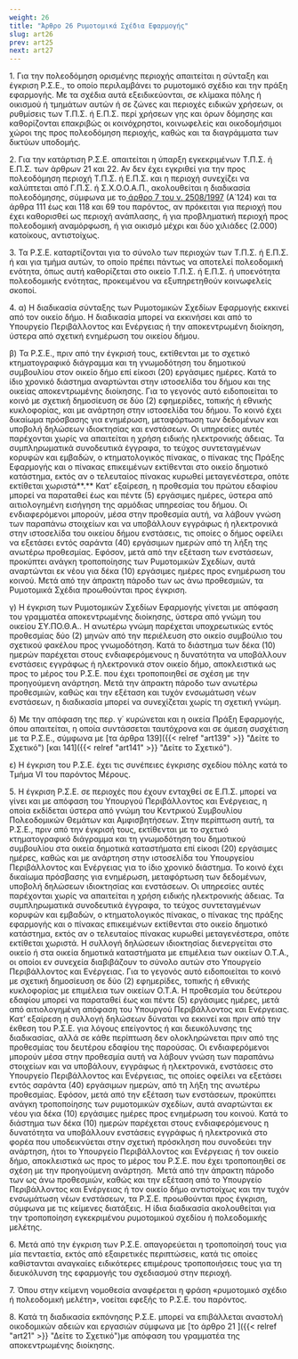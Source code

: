 ```yaml
---
weight: 26
title: "Άρθρο 26 Ρυμοτομικά Σχέδια Εφαρμογής"
slug: art26
prev: art25
next: art27
---
```


1\. Για την πολεοδόμηση ορισμένης περιοχής απαιτείται η σύνταξη και έγκριση Ρ.Σ.Ε., το οποίο περιλαμβάνει το ρυμοτομικό σχέδιο και την πράξη εφαρμογής. Με τα σχέδια αυτά εξειδικεύονται, σε κλίμακα πόλης ή οικισμού ή τμημάτων αυτών ή σε ζώνες και περιοχές ειδικών χρήσεων, οι ρυθμίσεις των Τ.Π.Σ. ή Ε.Π.Σ. περί χρήσεων γης και όρων δόμησης και καθορίζονται επακριβώς οι κοινόχρηστοι, κοινωφελείς και οικοδομήσιμοι χώροι της προς πολεοδόμηση περιοχής, καθώς και τα διαγράμματα των δικτύων υποδομής.

2\. Για την κατάρτιση Ρ.Σ.Ε. απαιτείται η ύπαρξη εγκεκριμένων Τ.Π.Σ. ή Ε.Π.Σ. των άρθρων 21 και 22. Αν δεν έχει εγκριθεί για την προς πολεοδόμηση περιοχή Τ.Π.Σ. ή Ε.Π.Σ. και η περιοχή συνεχίζει να καλύπτεται από Γ.Π.Σ. ή Σ.Χ.Ο.Ο.Α.Π., ακολουθείται η διαδικασία πολεοδόμησης, σύμφωνα με το<a href="https://ia37rg02wpsa01.blob.core.windows.net/fek/01/1997/19970100124.pdf" title="Δείτε το Σχετικό"> άρθρο 7 του ν. 2508/1997</a> (Α΄124) και τα άρθρα 111 έως και 118 και 69 του παρόντος, αν πρόκειται για περιοχή που έχει καθορισθεί ως περιοχή ανάπλασης, ή για προβληματική περιοχή προς πολεοδομική αναμόρφωση, ή για οικισμό μέχρι και δύο χιλιάδες (2.000) κατοίκους, αντιστοίχως.

3\. Τα Ρ.Σ.Ε. καταρτίζονται για το σύνολο των περιοχών των Τ.Π.Σ. ή Ε.Π.Σ. ή και για τμήμα αυτών, το οποίο πρέπει πάντως να αποτελεί πολεοδομική ενότητα, όπως αυτή καθορίζεται στο οικείο Τ.Π.Σ. ή Ε.Π.Σ. ή υποενότητα πολεοδομικής ενότητας, προκειμένου να εξυπηρετηθούν κοινωφελείς σκοποί.

4\. α) Η διαδικασία σύνταξης των Ρυμοτομικών Σχεδίων Εφαρμογής εκκινεί από τον οικείο δήμο. Η διαδικασία μπορεί να εκκινήσει και από το Υπουργείο Περιβάλλοντος και Ενέργειας ή την αποκεντρωμένη διοίκηση, ύστερα από σχετική ενημέρωση του οικείου δήμου.

β) Τα Ρ.Σ.Ε., πριν από την έγκρισή τους, εκτίθενται με το σχετικό κτηματογραφικό διάγραμμα και τη γνωμοδότηση του δημοτικού συμβουλίου στον οικείο δήμο επί είκοσι (20) εργάσιμες ημέρες. Κατά το ίδιο χρονικό διάστημα αναρτώνται στην ιστοσελίδα του δήμου και της οικείας αποκεντρωμένης διοίκησης. Για το γεγονός αυτό ειδοποιείται το κοινό με σχετική δημοσίευση σε δύο (2) εφημερίδες, τοπικής ή εθνικής κυκλοφορίας, και με ανάρτηση στην ιστοσελίδα του δήμου. Το κοινό έχει δικαίωμα πρόσβασης για ενημέρωση, μεταφόρτωση των δεδομένων και υποβολή δηλώσεων ιδιοκτησίας και ενστάσεων. Οι υπηρεσίες αυτές παρέχονται χωρίς να απαιτείται η χρήση ειδικής ηλεκτρονικής άδειας. Τα συμπληρωματικά συνοδευτικά έγγραφα, το τεύχος συντεταγμένων κορυφών και εμβαδών, ο κτηματολογικός πίνακας, ο πίνακας της Πράξης Εφαρμογής και ο πίνακας επικειμένων εκτίθενται στο οικείο δημοτικό κατάστημα, εκτός αν ο τελευταίος πίνακας κυρωθεί μεταγενέστερα, οπότε εκτίθεται χωριστά**.** Κατ’ εξαίρεση, η προθεσμία του πρώτου εδαφίου μπορεί να παραταθεί έως και πέντε (5) εργάσιμες ημέρες, ύστερα από αιτιολογημένη εισήγηση της αρμόδιας υπηρεσίας του δήμου. Οι ενδιαφερόμενοι μπορούν, μέσα στην προθεσμία αυτή, να λάβουν γνώση των παραπάνω στοιχείων και να υποβάλλουν εγγράφως ή ηλεκτρονικά στην ιστοσελίδα του οικείου δήμου ενστάσεις, τις οποίες ο δήμος οφείλει να εξετάσει εντός σαράντα (40) εργάσιμων ημερών από τη λήξη της ανωτέρω προθεσμίας. Εφόσον, μετά από την εξέταση των ενστάσεων, προκύπτει ανάγκη τροποποίησης των Ρυμοτομικών Σχεδίων, αυτά αναρτώνται εκ νέου για δέκα (10) εργάσιμες ημέρες προς ενημέρωση του κοινού. Μετά από την άπρακτη πάροδο των ως άνω προθεσμιών, τα Ρυμοτομικά Σχέδια προωθούνται προς έγκριση.

γ) Η έγκριση των Ρυμοτομικών Σχεδίων Εφαρμογής γίνεται με απόφαση του γραμματέα αποκεντρωμένης διοίκησης, ύστερα από γνώμη του οικείου ΣΥ.ΠΟ.Θ.Α.. Η ανωτέρω γνώμη παρέχεται υποχρεωτικώς εντός προθεσμίας δύο (2) μηνών από την περιέλευση στο οικείο συμβούλιο του σχετικού φακέλου προς γνωμοδότηση. Κατά το διάστημα των δέκα (10) ημερών παρέχεται στους ενδιαφερόμενους η δυνατότητα να υποβάλλουν ενστάσεις εγγράφως ή ηλεκτρονικά στον οικείο δήμο, αποκλειστικά ως προς το μέρος του Ρ.Σ.Ε. που έχει τροποποιηθεί σε σχέση με την προηγούμενη ανάρτηση. Μετά την άπρακτη πάροδο των ανωτέρω προθεσμιών, καθώς και την εξέταση και τυχόν ενσωμάτωση νέων ενστάσεων, η διαδικασία μπορεί να συνεχίζεται χωρίς τη σχετική γνώμη.

δ) Με την απόφαση της περ. γ΄ κυρώνεται και η οικεία Πράξη Εφαρμογής, όπου απαιτείται, η οποία συντάσσεται ταυτόχρονα και σε άμεση συσχέτιση με τα Ρ.Σ.Ε., σύμφωνα με [τα άρθρα 139]({{< relref "art139" >}} "Δείτε το Σχετικό") [και 141]({{< relref "art141" >}} "Δείτε το Σχετικό").

ε) Η έγκριση του Ρ.Σ.Ε. έχει τις συνέπειες έγκρισης σχεδίου πόλης κατά το Τμήμα VI του παρόντος Μέρους.

5\. Η έγκριση Ρ.Σ.Ε. σε περιοχές που έχουν ενταχθεί σε Ε.Π.Σ. μπορεί να γίνει και με απόφαση του Υπουργού Περιβάλλοντος και Ενέργειας, η οποία εκδίδεται ύστερα από γνώμη του Κεντρικού Συμβουλίου Πολεοδομικών Θεμάτων και Αμφισβητήσεων. Στην περίπτωση αυτή, τα Ρ.Σ.Ε., πριν από την έγκρισή τους, εκτίθενται με το σχετικό κτηματογραφικό διάγραμμα και τη γνωμοδότηση του δημοτικού συμβουλίου στα οικεία δημοτικά καταστήματα επί είκοσι (20) εργάσιμες ημέρες, καθώς και με ανάρτηση στην ιστοσελίδα του Υπουργείου Περιβάλλοντος και Ενέργειας για το ίδιο χρονικό διάστημα. Το κοινό έχει δικαίωμα πρόσβασης για ενημέρωση, μεταφόρτωση των δεδομένων, υποβολή δηλώσεων ιδιοκτησίας και ενστάσεων. Οι υπηρεσίες αυτές παρέχονται χωρίς να απαιτείται η χρήση ειδικής ηλεκτρονικής άδειας. Τα συμπληρωματικά συνοδευτικά έγγραφα, το τεύχος συντεταγμένων κορυφών και εμβαδών, ο κτηματολογικός πίνακας, ο πίνακας της πράξης εφαρμογής και ο πίνακας επικειμένων εκτίθενται στο οικείο δημοτικό κατάστημα, εκτός αν ο τελευταίος πίνακας κυρωθεί μεταγενέστερα, οπότε εκτίθεται χωριστά. Η συλλογή δηλώσεων ιδιοκτησίας διενεργείται στο οικείο ή στα οικεία δημοτικά καταστήματα με επιμέλεια των οικείων Ο.Τ.Α., οι οποίοι εν συνεχεία διαβιβάζουν το σύνολο αυτών στο Υπουργείο Περιβάλλοντος και Ενέργειας. Για το γεγονός αυτό ειδοποιείται το κοινό με σχετική δημοσίευση σε δύο (2) εφημερίδες, τοπικής ή εθνικής κυκλοφορίας με επιμέλεια των οικείων Ο.Τ.Α. Η προθεσμία του δεύτερου εδαφίου μπορεί να παραταθεί έως και πέντε (5) εργάσιμες ημέρες, μετά από αιτιολογημένη απόφαση του Υπουργού Περιβάλλοντος και Ενέργειας. Κατ’ εξαίρεση η συλλογή δηλώσεων δύναται να εκκινεί και πριν από την έκθεση του Ρ.Σ.Ε. για λόγους επείγοντος ή και διευκόλυνσης της διαδικασίας, αλλά σε κάθε περίπτωση δεν ολοκληρώνεται πριν από της προθεσμίας του δευτέρου εδαφίου της παρούσας. Οι ενδιαφερόμενοι μπορούν μέσα στην προθεσμία αυτή να λάβουν γνώση των παραπάνω στοιχείων και να υποβάλουν, εγγράφως ή ηλεκτρονικά, ενστάσεις στο Υπουργείο Περιβάλλοντος και Ενέργειας, τις οποίες οφείλει να εξετάσει εντός σαράντα (40) εργάσιμων ημερών, από τη λήξη της ανωτέρω προθεσμίας. Εφόσον, μετά από την εξέταση των ενστάσεων, προκύπτει ανάγκη τροποποίησης των ρυμοτομικών σχεδίων, αυτά αναρτώνται εκ νέου για δέκα (10) εργάσιμες ημέρες προς ενημέρωση του κοινού. Κατά το διάστημα των δέκα (10) ημερών παρέχεται στους ενδιαφερόμενους η δυνατότητα να υποβάλλουν ενστάσεις εγγράφως ή ηλεκτρονικά στο φορέα που υποδεικνύεται στην σχετική πρόσκληση που συνοδεύει την ανάρτηση, ήτοι το Υπουργείο Περιβάλλοντος και Ενέργειας ή τον οικείο δήμο, αποκλειστικά ως προς το μέρος του Ρ.Σ.Ε. που έχει τροποποιηθεί σε σχέση με την προηγούμενη ανάρτηση.  Μετά από την άπρακτη πάροδο των ως άνω προθεσμιών, καθώς και την εξέταση από το Υπουργείο Περιβάλλοντος και Ενέργειας ή τον οικείο δήμο αντιστοίχως και την τυχόν ενσωμάτωση νέων ενστάσεων, τα Ρ.Σ.Ε. προωθούνται προς έγκριση, σύμφωνα με τις κείμενες διατάξεις. Η ίδια διαδικασία ακολουθείται για την τροποποίηση εγκεκριμένου ρυμοτομικού σχεδίου ή πολεοδομικής μελέτης.

6\. Μετά από την έγκριση των Ρ.Σ.Ε. απαγορεύεται η τροποποίησή τους για μία πενταετία, εκτός από εξαιρετικές περιπτώσεις, κατά τις οποίες καθίστανται αναγκαίες ειδικότερες επιμέρους τροποποιήσεις τους για τη διευκόλυνση της εφαρμογής του σχεδιασμού στην περιοχή.

7\. Όπου στην κείμενη νομοθεσία αναφέρεται η φράση «ρυμοτομικό σχέδιο ή πολεοδομική μελέτη», νοείται εφεξής το Ρ.Σ.Ε. του παρόντος.

8\. Κατά τη διαδικασία εκπόνησης Ρ.Σ.Ε. μπορεί να επιβάλλεται αναστολή οικοδομικών αδειών και εργασιών σύμφωνα με [το άρθρο 21 ]({{< relref "art21" >}} "Δείτε το Σχετικό")με απόφαση του γραμματέα της αποκεντρωμένης διοίκησης.


